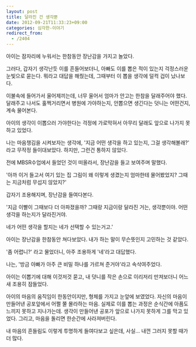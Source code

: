 ```yaml
---
layout: post
title: 달라진 건 생각뿐
date: 2012-09-21T11:33:23+09:00
categories: 심각한-이야기
redirect_from:
  - /2404
---
```




아이는 잠자리에 누워서는 한참동안 장난감을 가지고 놀았다.

그러다, 갑자기 생각난듯 이를 흔들어보더니, 아빠도 이를 뽑은 적이 있는지 걱정스러운 눈빛으로 묻는다. 뭐라고 대답을 해줬는데, 그때부터 이 뽑을 생각에 덜컥 겁이 났나보다.

이불속에 들어가서 울어제끼는데, 너무 울어서 엄마가 안고는 한참을 달래주어야 했다. 달래주고 나서도 훌쩍거리면서 병원에 가야하는지, 안뽑으면 생긴다는 덧니는 어떤건지, 계속 물어본다.

아이의 생각이 이뽑으러 가야한다는 걱정에 가로막혀서 아무리 달래도 앞으로 나가지 못하고 있었다.

나는 마음챙김을 시켜보자는 생각에, '지금 어떤 생각을 하고 있는지, 그걸 생각해볼래?' 라고 무작정 들이대보았다. 하지만, 그런건 통하지 않았다.

전에 MBSR수업에서 들었던 것이 떠올라서, 장난감을 들고 보여주며 말했다.

 

'아까 이거 들고서 여기 있는 집 그림이 왜 이렇게 생겼는지 엄마한테 물어봤었지? 그때는 지금처럼 무섭지 않았지?'

갑자기 조용해지며, 장난감을 들여다본다.

'지금 이빨이 그때보다 더 아파졌을까? 그때랑 지금이랑 달라진 거는, 생각뿐이야. 어떤 생각을 하는지가 달라진거야.

네가 어떤 생각을 할지는 네가 선택할 수 있는거고.'

아이는 장난감을 한참동안 쳐다보았다. 내가 하는 말이 무슨뜻인지 고민하는 것 같았다.

'좀 어렵니?' 라고 물었더니, 아주 조용하게 '네'라고 대답했다.

나는, '방금 아빠가 아주 큰 비밀 하나를 가르쳐 준거야'라고 속삭여주었다.

아이는 이뽑기에 대해 이것저것 묻고, 내 덧니를 작은 손으로 이리저리 만져보더니 어느새 조용히 잠들었다.

아이의 마음의 움직임이 한동안이지만, 형체를 가지고 눈앞에 보였었다. 자신의 마음이 만들어낸 공포앞에서 어쩔 쭐 몰라하는 마음. 실제로 이를 뽑는 과정은 순식간에 아픔도 느끼지 못하고 지나가는데. 생각이 만들어낸 공포가 앞으로 나가지 못하게 그를 막고 있었다. 그리고, 마음을 돌리면 한순간에 사라져버린다.

내 마음의 흔들림도 이렇게 투명하게 들여다보고 싶은데, 사실... 내껀 그러지 못할 때가 더 많다.
